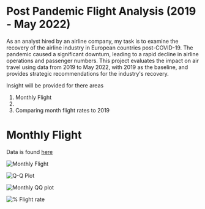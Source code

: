# Post Pandemic Flight Analysis (2019 - May 2022)
As an analyst hired by an airline company, my task is to examine the recovery of the airline industry in European countries post-COVID-19. The pandemic caused a significant downturn, leading to a rapid decline in airline operations and passenger numbers. This project evaluates the impact on air travel using data from 2019 to May 2022, with 2019 as the baseline, and provides strategic recommendations for the industry's recovery.

Insight will be provided for there areas
1. Monthly Flight
2. 
3. Comparing month flight rates to 2019

# Monthly Flight
Data is found [here](https://github.com/user-attachments/files/17356533/monthlyflights.csv)

![Monthly Flight](https://github.com/user-attachments/assets/0a7d265d-f62e-4e72-9668-4518ab48b2ea)


![Q-Q Plot](https://github.com/user-attachments/assets/a5471a2a-a32d-4ffa-aad3-515f8c88f668)

![Monthly QQ plot](https://github.com/user-attachments/assets/026618f2-b161-464b-85f7-67b6ba803975)

![% Flight rate](https://github.com/user-attachments/assets/7db57447-abe8-43b9-9d01-9b68aa4b009e)
